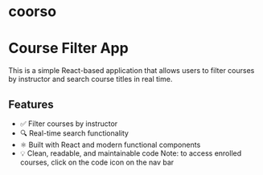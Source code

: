 # coorso
# Course Filter App

This is a simple React-based application that allows users to filter courses by instructor and search course titles in real time.

## Features

- ✅ Filter courses by instructor
- 🔍 Real-time search functionality
- ⚛️ Built with React and modern functional components
- 💡 Clean, readable, and maintainable code
Note: to access enrolled courses, click on the code icon on the nav bar
